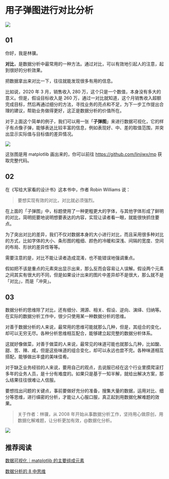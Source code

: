 #  用子弹图进行对比分析

![ ](https://mmbiz.qpic.cn/mmbiz_png/giaycic3UNwo1Ohmj4ciahcAYbyr5icnZOrsZicrohnGRxybVYlc5sejibTBWEVmuNoLAISSLj5VEL5ogorw3qSv1bmA/0?wx_fmt=png)

## 01

你好，我是林骥。

**对比**，是数据分析中最常用的一种方法。通过对比，可以有效地引起人的注意，起到很好的分析效果。

把数据拿出来对比一下，往往就能发现很多有用的信息。

比如说，2020 年 3 月，销售收入 280 万，这个只是一个数值，本身没有多大的意义。但是，假设目标收入是 260 万，通过一对比就知道，这个月销售收入超额完成目标，然后再通过细分的方法，寻找业务的亮点和不足，为下一步工作提出合理的建议，帮助业务做得更好，这正是数据分析的价值所在。

对于上面这个简单的例子，我们可以用一张「**子弹图**」来进行数据可视化，它的样子有点像子弹，能够表达比较丰富的信息，例如表现好、中、差的取值范围，并突出显示实际值与目标值的差异情况。



![](https://tva1.sinaimg.cn/large/007S8ZIlgy1gdrbqa7zm1j30vo0cc0uv.jpg)

这张图是用 matplotlib 画出来的，你可以前往 https://github.com/linjiwx/mp 获取完整代码。

## 02


在《写给大家看的设计书》这本书中，作者 Robin Williams 说：

> 要想实现有效的对比，对比就必须强烈。

在上面的「子弹图」中，标题使用了一种更粗更大的字体，与其他字体形成了鲜明的对比，简明扼要地说明想要表达的内容，实现让读者看一眼，就能很快抓住要点。

为了突出对比的差异，我们不仅对数据本身的大小进行对比，而且采用很多种对比的方式，比如字体的大小、条形图的粗细、颜色的冷暖和深浅、间隔的宽度、空间的布局、形状的差异性等等。

需要注意的是，对比不能让读者造成混淆，也不能错误地强调重点。

假如把不该是重点的元素突出显示出来，那么反而会容易让人误解。假设两个元素之间其实有很大的不同，但是如果设计出来的图片中差异却不是很大，那么就不是「对比」，而是「冲突」。

## 03

数据分析的思维除了对比，还有细分、溯源、相关、假设、逆向、演绎、归纳等。在实际的数据分析工作中，很少只使用某一种数据分析的思维。

对善于数据分析的人来说，最常用的思维可能就那么几种，但是，其组合的变化，却可以无穷无尽。各种分析思维相互配合，能够建立起完整的数据分析体系。

这就好像做菜，对善于做菜的人来说，最常见的味道可能也就那么几种，比如酸、甜、苦、辣、咸，但是这些味道的组合变化，却可以永远也尝不完。各种味道相互搭配，能够做出丰盛的美味佳肴。

对于缺乏业务经验的人来说，要用自己的观点，去说服已经在这个行业里摸爬滚打多年的业务人员，是十分有难度的。如果只是基于一知半解，就给出解决方案，那么结果往往很难让人信服。

要想找出问题的关键点，事前要做好充分的准备，搜集大量的数据，运用对比、细分等思维，进行缜密的分析，才能让人心服口服，真正起到用数据化解难题的效果。



> 关于作者：林骥，从 2008 年开始从事数据分析工作，坚持用心做原创，用数据化解难题，让分析更加有效，@数据化分析。



![ ](https://mmbiz.qpic.cn/mmbiz_png/giaycic3UNwo1d0OsmJPa1qlBa9pxzZSLQXOx4uyRtuN7KqBlJn4ibZFOMl9SzicNMWCutE90eQGYKpJ5ENXWYch6g/0?wx_fmt=png)



## 推荐阅读

[数据可视化｜matplotlib 的主要组成元素](https://mp.weixin.qq.com/s/QYawwqq20DJ0lnWvTB1xeQ)

[数据分析的 8 中思维](https://mp.weixin.qq.com/s/Ci8gdfMc4KEw2pDKEshfeg)

